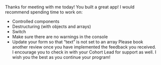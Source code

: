 Thanks for meeting with me today! You built a great app!
I would recommend spending time to work on:
- Controlled components
- Destructuring (with objects and arrays)
- Switch
- Make sure there are no warnings in the console
- Update your form so that “text” is not set to an array
Please book another review once you have implemented the feedback you received. I encourage you to check in with your Cohort Lead for support as well. I wish you the best as you continue your program!